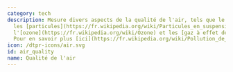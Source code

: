 ```yaml
---
category: tech
description: Mesure divers aspects de la qualité de l'air, tels que le [pollen](https://fr.wikipedia.org/wiki/Pollen),
  les [particules](https://fr.wikipedia.org/wiki/Particules_en_suspension_en_Europe),
  l'[ozone](https://fr.wikipedia.org/wiki/Ozone) et les [gaz à effet de serre](https://fr.wikipedia.org/wiki/Gaz_à_effet_de_serre).
  Pour en savoir plus [ici](https://fr.wikipedia.org/wiki/Pollution_de_l%27air)
icon: /dtpr-icons/air.svg
id: air_quality
name: Qualité de l'air
---
```

